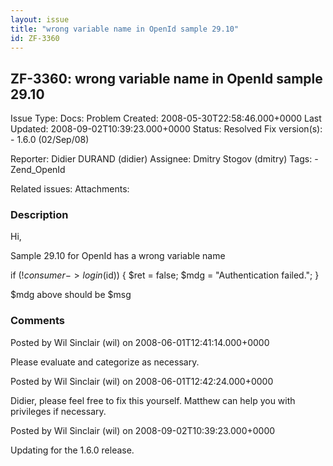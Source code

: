 ```yaml
---
layout: issue
title: "wrong variable name in OpenId sample 29.10"
id: ZF-3360
---
```


ZF-3360: wrong variable name in OpenId sample 29.10
---------------------------------------------------

 Issue Type: Docs: Problem Created: 2008-05-30T22:58:46.000+0000 Last Updated: 2008-09-02T10:39:23.000+0000 Status: Resolved Fix version(s): - 1.6.0 (02/Sep/08)
 
 Reporter:  Didier DURAND (didier)  Assignee:  Dmitry Stogov (dmitry)  Tags: - Zend\_OpenId
 
 Related issues: 
 Attachments: 
### Description

Hi,

Sample 29.10 for OpenId has a wrong variable name

if (!$consumer->login($id)) { $ret = false; $mdg = "Authentication failed."; }

$mdg above should be $msg

 

 

### Comments

Posted by Wil Sinclair (wil) on 2008-06-01T12:41:14.000+0000

Please evaluate and categorize as necessary.

 

 

Posted by Wil Sinclair (wil) on 2008-06-01T12:42:24.000+0000

Didier, please feel free to fix this yourself. Matthew can help you with privileges if necessary.

 

 

Posted by Wil Sinclair (wil) on 2008-09-02T10:39:23.000+0000

Updating for the 1.6.0 release.

 

 